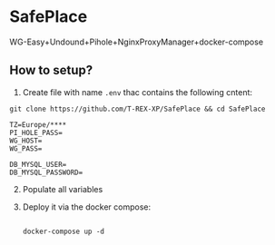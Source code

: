 # SafePlace
WG-Easy+Undound+Pihole+NginxProxyManager+docker-compose

## How to setup?

1. Create file with name `.env` thac contains the following cntent:

`git clone https://github.com/T-REX-XP/SafePlace && cd SafePlace`

```
TZ=Europe/****
PI_HOLE_PASS=
WG_HOST=
WG_PASS=

DB_MYSQL_USER=
DB_MYSQL_PASSWORD=
```

2. Populate all variables 
  
3. Deploy it via the docker compose: 
   ```

   docker-compose up -d
   ```
   
   